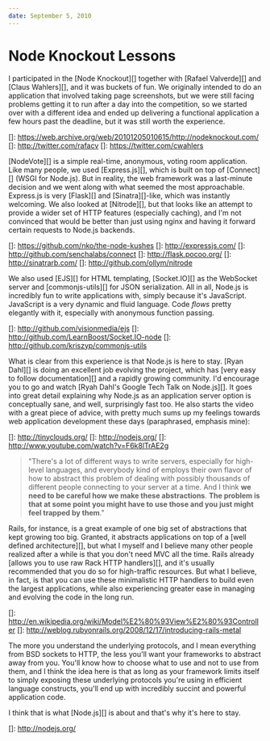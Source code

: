 ```yaml
---
date: September 5, 2010
---
```


# Node Knockout Lessons

I participated in the [Node Knockout][] together with [Rafael Valverde][] and 
[Claus Wahlers][], and it was buckets of fun. We originally intended to do an 
application that involved taking page screenshots, but we were still facing 
problems getting it to run after a day into the competition, so we started over 
with a different idea and ended up delivering a functional application a few 
hours past the deadline, but it was still worth the experience.

[]: https://web.archive.org/web/20101205010615/http://nodeknockout.com/
[]: http://twitter.com/rafacv
[]: https://twitter.com/cwahlers

[NodeVote][] is a simple real-time, anonymous, voting room application. Like 
many people, we used [Express.js][], which is built on top of [Connect][] (WSGI
for Node.js). But in reality, the web framework was a last-minute decision and 
we went along with what seemed the most approachable. Express.js is very 
[Flask][] and [Sinatra][]-like, which was instantly welcoming. We also looked 
at [Nitrode][], but that looks like an attempt to provide a wider set of HTTP 
features (especially caching), and I'm not convinced that would be better than 
just using nginx and having it forward certain requests to Node.js backends.

[]: https://github.com/nko/the-node-kushes
[]: http://expressjs.com/
[]: http://github.com/senchalabs/connect
[]: http://flask.pocoo.org/
[]: http://sinatrarb.com/
[]: http://github.com/ollym/nitrode

We also used [EJS][] for HTML templating, [Socket.IO][] as the WebSocket server 
and [commonjs-utils][] for JSON serialization. All in all, Node.js is incredibly
fun to write applications with, simply because it's JavaScript. JavaScript is a 
very dynamic and fluid language. Code _flows_ pretty elegantly with it, 
especially with anonymous function passing.

[]: http://github.com/visionmedia/ejs
[]: http://github.com/LearnBoost/Socket.IO-node
[]: http://github.com/kriszyp/commonjs-utils

What is clear from this experience is that Node.js is here to stay. 
[Ryan Dahl][] is doing an excellent job evolving the project, which has [very 
easy to follow documentation][] and a rapidly growing community. I'd encourage 
you to go and watch [Ryah Dahl's Google Tech Talk on Node.js][]. It goes into 
great detail explaining why Node.js as an application server option is 
conceptually sane, and well, surprisingly fast too. He also starts the video 
with a great piece of advice, with pretty much sums up my feelings towards web 
application development these days (paraphrased, emphasis mine):

[]: http://tinyclouds.org/
[]: http://nodejs.org/
[]: http://www.youtube.com/watch?v=F6k8lTrAE2g

> "There's a lot of different ways to write servers, especially for high-level 
> languages, and everybody kind of employs their own flavor of how to abstract 
> this problem of dealing with possibly thousands of different people connecting
> to your server at a time. And I think **we need to be careful how we make 
> these abstractions**. **The problem is that at some point you might have to 
> use those and you just might feel trapped by them**."

Rails, for instance, is a great example of one big set of abstractions that 
kept growing too big. Granted, it abstracts applications on top of a [well 
defined architecture][], but what I myself and I believe many other people 
realized after a while is that you don't need MVC all the time. Rails already
[allows you to use raw Rack HTTP handlers][], and it's usually recommended
that you do so for high-traffic resources. But what I believe, in fact, is 
that you can use these minimalistic HTTP handlers to build even the largest
applications, while also experiencing greater ease in managing and evolving 
the code in the long run.

[]: http://en.wikipedia.org/wiki/Model%E2%80%93View%E2%80%93Controller
[]: http://weblog.rubyonrails.org/2008/12/17/introducing-rails-metal

The more you understand the underlying protocols, and I mean everything from BSD
sockets to HTTP, the less you'll want your frameworks to abstract away from you.
You'll know how to choose what to use and not to use from them, and I think the
idea here is that as long as your framework limits itself to simply exposing
these underlying protocols you're using in efficient language constructs, you'll
end up with incredibly succint and powerful application code.

I think that is what [Node.js][] is about and that's why it's here to stay.

[]: http://nodejs.org/
